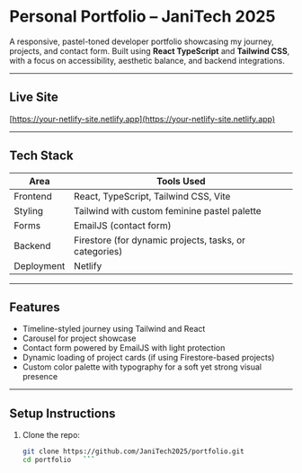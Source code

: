 # Personal Portfolio – JaniTech 2025

A responsive, pastel-toned developer portfolio showcasing my journey, projects, and contact form. Built using **React TypeScript** and **Tailwind CSS**, with a focus on accessibility, aesthetic balance, and backend integrations.

---

## Live Site

[https://your-netlify-site.netlify.app](https://your-netlify-site.netlify.app)

---

## Tech Stack

| Area       | Tools Used                                             |
| ---------- | ------------------------------------------------------ |
| Frontend   | React, TypeScript, Tailwind CSS, Vite                  |
| Styling    | Tailwind with custom feminine pastel palette           |
| Forms      | EmailJS (contact form)                                 |
| Backend    | Firestore (for dynamic projects, tasks, or categories) |
| Deployment | Netlify                                                |

---

## Features

- Timeline-styled journey using Tailwind and React
- Carousel for project showcase
- Contact form powered by EmailJS with light protection
- Dynamic loading of project cards (if using Firestore-based projects)
- Custom color palette with typography for a soft yet strong visual presence

---

## Setup Instructions

1. Clone the repo:
   ````bash
   git clone https://github.com/JaniTech2025/portfolio.git
   cd portfolio   ```
   ````

